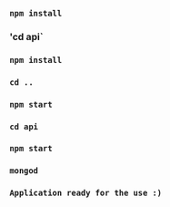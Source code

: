 ### `npm install`
### 'cd api`
### `npm install`
### `cd ..`
### `npm start`
### `cd api`
### `npm start`
### `mongod`
### `Application ready for the use :)`